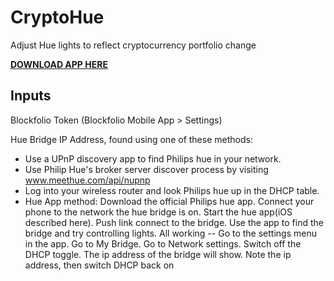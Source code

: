 # CryptoHue

Adjust Hue lights to reflect cryptocurrency portfolio change

**[DOWNLOAD APP HERE](https://github.com/nickmattiacci/CryptoHue/releases)**

## Inputs

Blockfolio Token (Blockfolio Mobile App > Settings)

Hue Bridge IP Address, found using one of these methods:
* Use a UPnP discovery app to find Philips hue in your network.
* Use Philip Hue's broker server discover process by visiting www.meethue.com/api/nupnp
* Log into your wireless router and look Philips hue up in the DHCP table.
* Hue App method: Download the official Philips hue app. Connect your phone to the network the hue bridge is on. Start the hue app(iOS described here). Push link connect to the bridge. Use the app to find the bridge and try controlling lights. All working -- Go to the settings menu in the app. Go to My Bridge. Go to Network settings. Switch off the DHCP toggle. The ip address of the bridge will show. Note the ip address, then switch DHCP back on
